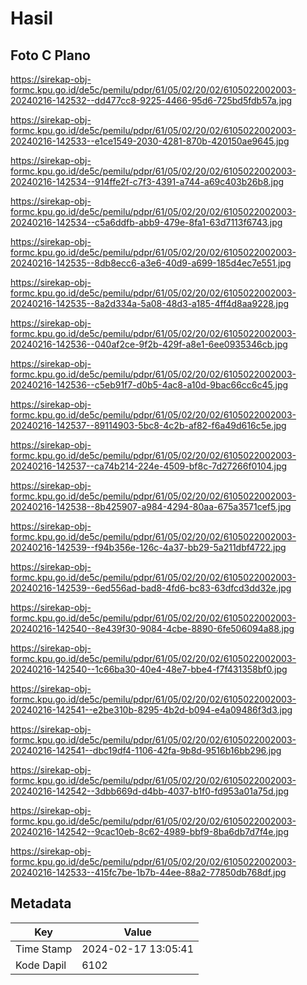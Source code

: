 # Hasil

## Foto C Plano

https://sirekap-obj-formc.kpu.go.id/de5c/pemilu/pdpr/61/05/02/20/02/6105022002003-20240216-142532--dd477cc8-9225-4466-95d6-725bd5fdb57a.jpg

https://sirekap-obj-formc.kpu.go.id/de5c/pemilu/pdpr/61/05/02/20/02/6105022002003-20240216-142533--e1ce1549-2030-4281-870b-420150ae9645.jpg

https://sirekap-obj-formc.kpu.go.id/de5c/pemilu/pdpr/61/05/02/20/02/6105022002003-20240216-142534--914ffe2f-c7f3-4391-a744-a69c403b26b8.jpg

https://sirekap-obj-formc.kpu.go.id/de5c/pemilu/pdpr/61/05/02/20/02/6105022002003-20240216-142534--c5a6ddfb-abb9-479e-8fa1-63d7113f6743.jpg

https://sirekap-obj-formc.kpu.go.id/de5c/pemilu/pdpr/61/05/02/20/02/6105022002003-20240216-142535--8db8ecc6-a3e6-40d9-a699-185d4ec7e551.jpg

https://sirekap-obj-formc.kpu.go.id/de5c/pemilu/pdpr/61/05/02/20/02/6105022002003-20240216-142535--8a2d334a-5a08-48d3-a185-4ff4d8aa9228.jpg

https://sirekap-obj-formc.kpu.go.id/de5c/pemilu/pdpr/61/05/02/20/02/6105022002003-20240216-142536--040af2ce-9f2b-429f-a8e1-6ee0935346cb.jpg

https://sirekap-obj-formc.kpu.go.id/de5c/pemilu/pdpr/61/05/02/20/02/6105022002003-20240216-142536--c5eb91f7-d0b5-4ac8-a10d-9bac66cc6c45.jpg

https://sirekap-obj-formc.kpu.go.id/de5c/pemilu/pdpr/61/05/02/20/02/6105022002003-20240216-142537--89114903-5bc8-4c2b-af82-f6a49d616c5e.jpg

https://sirekap-obj-formc.kpu.go.id/de5c/pemilu/pdpr/61/05/02/20/02/6105022002003-20240216-142537--ca74b214-224e-4509-bf8c-7d27266f0104.jpg

https://sirekap-obj-formc.kpu.go.id/de5c/pemilu/pdpr/61/05/02/20/02/6105022002003-20240216-142538--8b425907-a984-4294-80aa-675a3571cef5.jpg

https://sirekap-obj-formc.kpu.go.id/de5c/pemilu/pdpr/61/05/02/20/02/6105022002003-20240216-142539--f94b356e-126c-4a37-bb29-5a211dbf4722.jpg

https://sirekap-obj-formc.kpu.go.id/de5c/pemilu/pdpr/61/05/02/20/02/6105022002003-20240216-142539--6ed556ad-bad8-4fd6-bc83-63dfcd3dd32e.jpg

https://sirekap-obj-formc.kpu.go.id/de5c/pemilu/pdpr/61/05/02/20/02/6105022002003-20240216-142540--8e439f30-9084-4cbe-8890-6fe506094a88.jpg

https://sirekap-obj-formc.kpu.go.id/de5c/pemilu/pdpr/61/05/02/20/02/6105022002003-20240216-142540--1c66ba30-40e4-48e7-bbe4-f7f431358bf0.jpg

https://sirekap-obj-formc.kpu.go.id/de5c/pemilu/pdpr/61/05/02/20/02/6105022002003-20240216-142541--e2be310b-8295-4b2d-b094-e4a09486f3d3.jpg

https://sirekap-obj-formc.kpu.go.id/de5c/pemilu/pdpr/61/05/02/20/02/6105022002003-20240216-142541--dbc19df4-1106-42fa-9b8d-9516b16bb296.jpg

https://sirekap-obj-formc.kpu.go.id/de5c/pemilu/pdpr/61/05/02/20/02/6105022002003-20240216-142542--3dbb669d-d4bb-4037-b1f0-fd953a01a75d.jpg

https://sirekap-obj-formc.kpu.go.id/de5c/pemilu/pdpr/61/05/02/20/02/6105022002003-20240216-142542--9cac10eb-8c62-4989-bbf9-8ba6db7d7f4e.jpg

https://sirekap-obj-formc.kpu.go.id/de5c/pemilu/pdpr/61/05/02/20/02/6105022002003-20240216-142533--415fc7be-1b7b-44ee-88a2-77850db768df.jpg


## Metadata

| Key        | Value               |
| ---------- | ------------------- |
| Time Stamp | 2024-02-17 13:05:41 |
| Kode Dapil | 6102                |



